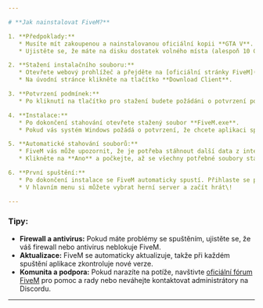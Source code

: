 ```yaml
---

# **Jak nainstalovat FiveM?**

1. **Předpoklady:**  
   * Musíte mít zakoupenou a nainstalovanou oficiální kopii **GTA V**.  
   * Ujistěte se, že máte na disku dostatek volného místa (alespoň 10 GB).

2. **Stažení instalačního souboru:**  
   * Otevřete webový prohlížeč a přejděte na [oficiální stránky FiveM](https://fivem.net/).  
   * Na úvodní stránce klikněte na tlačítko **Download Client**.

3. **Potvrzení podmínek:**  
   * Po kliknutí na tlačítko pro stažení budete požádáni o potvrzení podmínek použití. Klikněte na **Sure, I agree\!**.

4. **Instalace:**  
   * Po dokončení stahování otevřete stažený soubor **FiveM.exe**.  
   * Pokud vás systém Windows požádá o potvrzení, že chcete aplikaci spustit, klikněte na **Ano**.

5. **Automatické stahování souborů:**  
   * FiveM vás může upozornit, že je potřeba stáhnout další data z internetu.  
   * Klikněte na **Ano** a počkejte, až se všechny potřebné soubory stáhnou.

6. **První spuštění:**  
   * Po dokončení instalace se FiveM automaticky spustí. Přihlaste se pomocí svého účtu Rockstar Games, pokud vás o to aplikace požádá.  
   * V hlavním menu si můžete vybrat herní server a začít hrát\!

---
```


### **Tipy:**

* **Firewall a antivirus:** Pokud máte problémy se spuštěním, ujistěte se, že váš firewall nebo antivirus neblokuje FiveM.  
* **Aktualizace:** FiveM se automaticky aktualizuje, takže při každém spuštění aplikace zkontroluje nové verze.  
* **Komunita a podpora:** Pokud narazíte na potíže, navštivte [oficiální fórum FiveM](https://forum.cfx.re/) pro pomoc a rady nebo neváhejte kontaktovat administrátory na Discordu.

---

